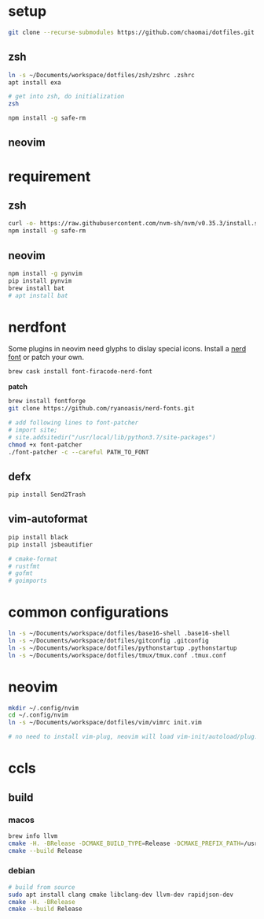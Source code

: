 # setup
```bash
git clone --recurse-submodules https://github.com/chaomai/dotfiles.git
```

## zsh
```bash
ln -s ~/Documents/workspace/dotfiles/zsh/zshrc .zshrc
apt install exa

# get into zsh, do initialization
zsh

npm install -g safe-rm
```

## neovim

# requirement
## zsh
```bash
curl -o- https://raw.githubusercontent.com/nvm-sh/nvm/v0.35.3/install.sh | bash
npm install -g safe-rm
```

## neovim
```bash
npm install -g pynvim
pip install pynvim
brew install bat
# apt install bat
```

# nerdfont
Some plugins in neovim need glyphs to dislay special icons. Install a [nerd font](https://github.com/ryanoasis/nerd-fonts) or patch your own.

```bash
brew cask install font-firacode-nerd-font
```

**patch**
```bash
brew install fontforge
git clone https://github.com/ryanoasis/nerd-fonts.git

# add following lines to font-patcher
# import site;
# site.addsitedir("/usr/local/lib/python3.7/site-packages")
chmod +x font-patcher
./font-patcher -c --careful PATH_TO_FONT
```

## defx
```bash
pip install Send2Trash
```

## vim-autoformat
```bash
pip install black
pip install jsbeautifier

# cmake-format
# rustfmt
# gofmt
# goimports
```

# common configurations
```bash
ln -s ~/Documents/workspace/dotfiles/base16-shell .base16-shell
ln -s ~/Documents/workspace/dotfiles/gitconfig .gitconfig
ln -s ~/Documents/workspace/dotfiles/pythonstartup .pythonstartup
ln -s ~/Documents/workspace/dotfiles/tmux/tmux.conf .tmux.conf
```

# neovim
```bash
mkdir ~/.config/nvim
cd ~/.config/nvim
ln -s ~/Documents/workspace/dotfiles/vim/vimrc init.vim

# no need to install vim-plug, neovim will load vim-init/autoload/plug.vim automatically.
```

# ccls
## build
### macos
```bash
brew info llvm
cmake -H. -BRelease -DCMAKE_BUILD_TYPE=Release -DCMAKE_PREFIX_PATH=/usr/local/Cellar/llvm/<Your Version>/lib/cmake
cmake --build Release
```

### debian
```bash
# build from source
sudo apt install clang cmake libclang-dev llvm-dev rapidjson-dev
cmake -H. -BRelease
cmake --build Release
```

